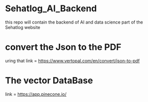 # Sehatlog_AI_Backend
this repo will contain the backend of AI and data science part of the Sehatlog website



# convert the Json to the PDF 

uring that link = https://www.vertopal.com/en/convert/json-to-pdf


# The vector DataBase

link = https://app.pinecone.io/
